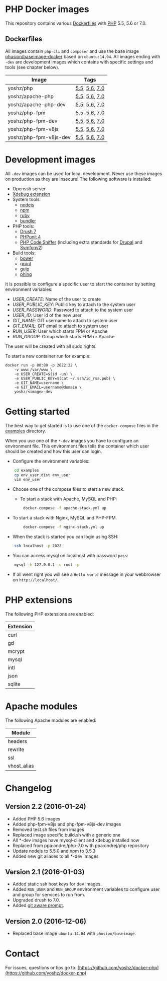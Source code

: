 PHP Docker images
=================

This repository contains various [Dockerfiles](https://www.docker.com/) with [PHP](http://www.php.net/) 5.5, 5.6 or 7.0.

Dockerfiles
-----------

All images contain `php-cli` and `composer` and use the base image [phusion/baseimage-docker](https://hub.docker.com/r/phusion/baseimage/) based on `ubuntu:14.04`.
All images ending with `-dev` are development images which contains with specific settings and tools (see chapter below).

| Image                  | Tags
|------------------------|------------
| yoshz/php              | [5.5](5.5/php), [5.6](5.6/php), [7.0](7.0/php)
| yoshz/apache-php       | [5.5](5.5/apache-php), [5.6](5.6/apache-php), [7.0](7.0/apache-php)
| yoshz/apache-php-dev   | [5.5](5.5/apache-php-dev), [5.6](5.6/apache-php-dev), [7.0](7.0/apache-php-dev)
| yoshz/php-fpm          | [5.5](5.5/php-fpm), [5.6](5.6/php-fpm), [7.0](7.0/php-fpm)
| yoshz/php-fpm-dev      | [5.5](5.5/php-fpm-dev), [5.6](5.6/php-fpm-dev), [7.0](7.0/php-fpm-dev)
| yoshz/php-fpm-v8js     | [5.5](5.5/php-fpm-v8js), [5.6](5.6/php-fpm-v8js), [7.0](7.0/php-fpm-v8js)
| yoshz/php-fpm-v8js-dev | [5.5](5.5/php-fpm-v8js-dev), [5.6](5.6/php-fpm-v8js-dev), [7.0](7.0/php-fpm-v8js-dev)


Development images
==================

All `-dev` images can be used for local development. Never use these images on production as they are insecure!
The following software is installed:

* Openssh server
* [Xdebug extension](http://xdebug.org/)
* System tools:
  * [nodejs](https://nodejs.org/)
  * [npm](https://www.npmjs.com/)
  * [ruby](https://rubygems.org/)
  * [bundler](http://bundler.io/)
* PHP tools:
  * [Drush 7](https://github.com/drush-ops/drush)
  * [PHPunit 4](https://github.com/sebastianbergmann/phpunit)
  * [PHP Code Sniffer](https://github.com/squizlabs/PHP_CodeSniffer) (including extra standards for [Drupal](https://www.drupal.org/project/coder) and [Symfony2](https:///github.com/escapestudios/Symfony2-coding-standard))
* Build tools:
  * [bower](http://bower.io/)
  * [grunt](http://gruntjs.com/)
  * [gulp](http://gulpjs.com/)
  * [phing](https://www.phing.info/)

It is possible to configure a specific user to start the container by setting environment variables:

* *USER_CREATE*: Name of the user to create
* *USER_PUBLIC_KEY*: Public key to attach to the system user
* *USER_PASSWORD*: Password to attach to the system user
* *USER_ID*: User id of the new user
* *GIT_NAME*: GIT username to attach to system user
* *GIT_EMAIL*: GIT email to attach to system user
* *RUN_USER*: User which starts FPM or Apache
* *RUN_GROUP*: Group which starts FPM or Apache

The user will be created with all sudo rights.

To start a new container run for example:

    docker run -p 80:80 -p 2022:22 \
        -v www:/var/www \
        -e USER_CREATE=$(id -un) \
        -e USER_PUBLIC_KEY=$(cat ~/.ssh/id_rsa.pub) \
        -e GIT_NAME=username \
        -e GIT_EMAIL=username@domain \
        yoshz/<image>-dev


Getting started
===============

The best way to get started is to use one of the `docker-compose` files in the [examples](examples) directory.

When you use one of the `*-dev` images you have to configure an environment file.
This environment files tells the container which user should be created and how this user can login.

* Configure the environment variables:
```bash
    cd examples
    cp env_user.dist env_user
    vim env_user
```

* Choose one of the compose files to start a new stack.

  * To start a stack with Apache, MySQL and PHP:
```bash
        docker-compose -f apache-stack.yml up
```
  * To start a stack with Nginx, MySQL and PHP-FPM.
```bash
        docker-compose -f nginx-stack.yml up
```

* When the stack is started you can login using SSH:
```bash
    ssh localhost -p 2022
```

* You can access mysql on localhost with password `pass`:
```bash
    mysql -h 127.0.0.1 -u root -p
```

* If all went right you will see a `Hello world` message in your webbrowser on `http://localhost/`.


PHP extensions
==============

The following PHP extensions are enabled:

| Extension
|------------
| curl
| gd
| mcrypt
| mysql
| intl
| json
| sqlite


Apache modules
==============

The following Apache modules are enabled:

| Module
|--------------
| headers
| rewrite
| ssl
| vhost_alias


Changelog
=========

Version 2.2 (2016-01-24)
------------------------

* Added PHP 5.6 images
* Added php-fpm-v8js and php-fpm-v8js-dev images
* Removed test.sh files from images
* Replaced image specific build.sh with a generic one
* All *-dev images have mysql-client and xdebug installed now
* Replaced from ppa:ondrej/php-7.0 with ppa:ondrej/php repository
* Update nodejs to 5.5.0 and npm to 3.5.3
* Added new git aliases to all *-dev images

Version 2.1 (2016-01-03)
------------------------

* Added static ssh host keys for dev images.
* Added `RUN_USER` and `RUN_GROUP` environment variables to configure user and group for services to run from.
* Upgraded drush to 7.0.
* Added [git aware prompt](https://github.com/jimeh/git-aware-prompt).


Version 2.0 (2016-12-06)
------------------------

* Replaced base image `ubuntu:14.04` with `phusion/baseimage`.


Contact
=======

For issues, questions or tips go to:
[https://github.com/yoshz/docker-php](https://github.com/yoshz/docker-php)
